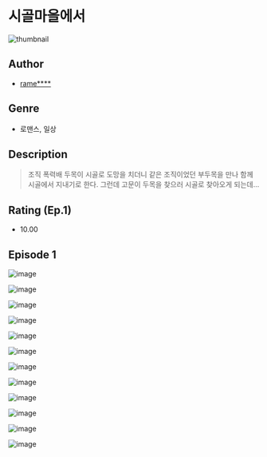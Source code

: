 # 시골마을에서
![thumbnail](https://image-comic.pstatic.net/user_contents_data/challenge_comic/2023/05/25/upload_7363497765922550839_480x623.jpeg)

## Author
- [rame****](https://comic.naver.com/artistTitle?id=367176)

## Genre
- 로맨스, 일상

## Description
> 조직 폭력배 두목이 시골로 도망을 치더니 같은 조직이었던 부두목을 만나 함께 시골에서 지내기로 한다. 그런데 고문이 두목을 찾으러 시골로 찾아오게 되는데...


## Rating (Ep.1)
- 10.00

## Episode 1
![image](https://image-comic.pstatic.net/user_contents_data/challenge_comic/2023/05/25/367176/upload_7219323191367907378.jpeg)

![image](https://image-comic.pstatic.net/user_contents_data/challenge_comic/2023/05/25/367176/upload_7161675805333075001.jpeg)

![image](https://image-comic.pstatic.net/user_contents_data/challenge_comic/2023/05/25/367176/upload_4048798068818523186.jpeg)

![image](https://image-comic.pstatic.net/user_contents_data/challenge_comic/2023/05/25/367176/upload_7162524627467920226.jpeg)

![image](https://image-comic.pstatic.net/user_contents_data/challenge_comic/2023/05/25/367176/upload_7076387782740960614.jpeg)

![image](https://image-comic.pstatic.net/user_contents_data/challenge_comic/2023/05/25/367176/upload_3919035694272492387.jpeg)

![image](https://image-comic.pstatic.net/user_contents_data/challenge_comic/2023/05/25/367176/upload_4062586846593560881.jpeg)

![image](https://image-comic.pstatic.net/user_contents_data/challenge_comic/2023/05/25/367176/upload_7233122083019252578.jpeg)

![image](https://image-comic.pstatic.net/user_contents_data/challenge_comic/2023/05/25/367176/upload_7292844256034568550.jpeg)

![image](https://image-comic.pstatic.net/user_contents_data/challenge_comic/2023/05/25/367176/upload_7220221714967454308.jpeg)

![image](https://image-comic.pstatic.net/user_contents_data/challenge_comic/2023/05/25/367176/upload_3762534726853944164.jpeg)

![image](https://image-comic.pstatic.net/user_contents_data/challenge_comic/2023/05/25/367176/upload_4135819822098494520.jpeg)
